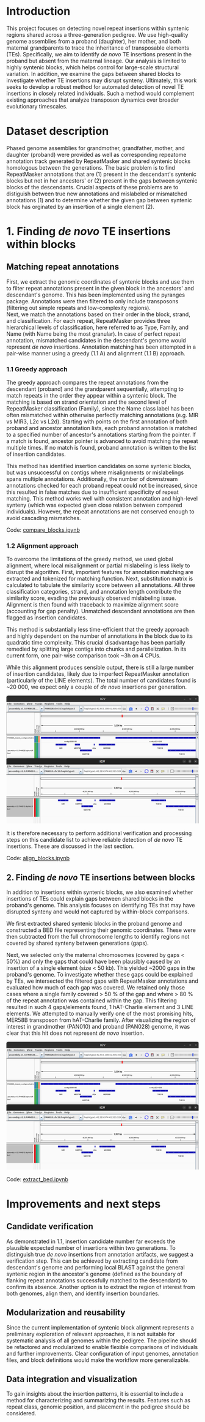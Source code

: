 # Introduction
This project focuses on detecting novel repeat insertions within syntenic regions shared across a three-generation pedigree. We use high-quality genome assemblies from a proband (daughter), her mother, and both maternal grandparents to trace the inheritance of transposable elements (TEs). Specifically, we aim to identify _de novo_ TE insertions present in the proband but absent from the maternal lineage. Our analysis is limited to highly syntenic blocks, which helps control for large-scale structural variation. In addition, we examine the gaps between shared blocks to investigate whether TE insertions may disrupt synteny. Ultimately, this work seeks to develop a robust method for automated detection of novel TE insertions in closely related individuals. Such a method would complement existing approaches that analyze transposon dynamics over broader evolutionary timescales.

# Dataset description
Phased genome assemblies for grandmother, grandfather, mother, and daughter (proband) were provided as well as corresponding repeatome annotation track generated by RepeatMasker and shared syntenic blocks homologous between the generations. The basic problem is to find RepeatMasker annotations that are (1) present in the descendant's syntenic blocks but not in her ancestors'  or (2) present in the gaps between syntenic blocks of the descendants. Crucial aspects of these problems are to distiguish between true new annotations and mislabeled or mismatched annotations (1) and to determine whether the given gap between syntenic block has orginated by an insertion of a single element (2). 

# 1. Finding *de novo* TE insertions within blocks
## Matching repeat annotations 
First, we extract the genomic coordinates of syntenic blocks and use them to filter repeat annotations present in the given block in the ancestors' and descendant's genome. This has been implemented using the pyranges package. Annotations were then filtered to only include transposons (filtering out simple repeats and low-complexity regions).  
Next, we match the annotations based on their order in the block, strand, and classification. For each repeat, RepeatMasker provides three hierarchical levels of classification, here referred to as Type, Family, and Name (with Name being the most granular). In case of perfect repeat annotation, mismatched candidates in the descendant's genome would represent *de novo* insertions. Annotation matching has been attempted in a pair-wise manner using a greedy (1.1 A) and alignment (1.1 B) approach.

### 1.1 Greedy approach 
The greedy approach compares the repeat annotations from the descendant (proband) and the grandparent sequentially, attempting to match repeats in the order they appear within a syntenic block. The matching is based on strand orientation and the second level of RepeatMasker classification (Family), since the Name class label has been often mismatched within otherwise perfectly matching annotations (e.g. MIR vs MIR3, L2c vs L2d). 
Starting with points on the first annotation of both proband and ancestor annotation lists, each proband annotation is matched to a specified number of ancestor's annotations starting from the pointer. If a match is found, ancestor pointer is advanced to avoid matching the repeat multiple times. If no match is found, proband annotation is written to the list of insertion candidates.

This method has identified insertion candidates on some syntenic blocks, but was unsuccessful on contigs where misalignments or mislabelings spans multiple annotations. Additionally, the number of downstream annotations checked for each proband repeat could not be increased, since this resulted in false matches due to insufficient specificity of repeat matching.  This method works well with consistent annotation and high-level synteny (which was expected given close relation between compared individuals). However, the repeat annotations are not conserved enough to avoid cascading mismatches.


Code: [compare_blocks.ipynb](compare_blocks.ipynb)

### 1.2 Alignment approach
To overcome the limitations of the greedy method, we used global alignment, where local misalignment or partial mislabeling is less likely to disrupt the algorithm. First, important features for annotation matching are extracted and tokenized for matching function. Next, substitution matrix is calculated to tabulate the similarity score between all annotations. All three classification categories, strand, and annotation length contribute the similarity score, evading the previously observed mislabeling issue. Alignment is then found with traceback to maximize alignment score (accounting for gap penalty). Unmatched descendant annotations are then flagged as insertion candidates.

This method is substantially less time-efficient that the greedy approach and highly dependent on the number of annotations in the block due to its quadratic time complexity. This crucial disadvantage has been partially remedied by splitting large contigs into chunks and parallelization. In its current form, one pair-wise comparison took ~3h on 4 CPUs.

While this alignment produces sensible output, there is still a large number of insertion candidates, likely due to imperfect RepeatMasker annotation (particularly of the LINE elements). The total number of candidates found is ~20 000, we expect only a couple of *de novo* insertions per generation.

<img src=https://github.com/437364/PV269/blob/main/block_gap_charlie.png title="hAT-Charlie synteny"/>

It is therefore necessary to perform additional verification and processing steps on this candidate list to achieve reliable detection of *de novo* TE insertions. These are discussed in the last section.

Code: [align_blocks.ipynb](align_blocks.ipynb)

## 2. Finding *de novo* TE insertions between blocks
In addition to insertions within syntenic blocks, we also examined whether insertions of TEs could explain gaps between shared blocks in the proband's genome. This analysis focuses on identifying TEs that may have disrupted synteny and would not captured by within-block comparisons.

We first extracted shared syntenic blocks in the proband genome and constructed a BED file representing their genomic coordinates. These were then subtracted from the full chromosome lengths to identify regions not covered by shared synteny between generations (gaps).

Next, we selected only the maternal chromosomes (covered by gaps < 50%) and only the gaps that could have been plausibly caused by an insertion of a single element (size < 50 kb). This yielded ~2000 gaps in the proband's genome. To investigate whether these gaps could be explained by TEs, we intersected the filtered gaps with RepeatMasker annotations and evaluated how much of each gap was covered. We retained only those cases where a single family covered > 50 % of the gap and where > 80 % of the repeat annotation was contained within the gap. This filtering resulted in such 4 gaps/elements found, 1 hAT-Charlie element and 3 LINE elements. 
We attempted to manually verify one of the most promising hits, MER58B transposon from hAT-Charlie family. After visualizing the region of interest in grandmother (PAN010) and proband (PAN028) genome, it was clear that this hit does not represent *de novo* insertion.

<img src=https://github.com/437364/PV269/blob/main/block_gap_charlie.png title="hAT-Charlie synteny"/>

Code: [extract_bed.ipynb](extract_bed.ipynb)

# Improvements and next steps
## Candidate verification
As demonstrated in 1.1, insertion candidate number far exceeds the plausible expected number of insertions within two generations. To distinguish true *de novo* insertions from annotation artifacts, we suggest a verification step. This can be achieved by extracting candidate from descendant's genome and performing local BLAST against the general syntenic region in the ancestor's genome (defined as the boundary of flanking repeat annotations successfully matched to the descendant) to confirm its absence. Another option is to extract the region of interest from both genomes, align them, and identify insertion boundaries.
## Modularization and reusability
Since the current implementation of syntenic block alignment represents a preliminary exploration of relevant approaches, it is not suitable for systematic analysis of all genomes within the pedigree. The pipeline should be refactored and modularized to enable flexible comparisons of individuals and further improvements. Clear configuration of input genomes, annotation files, and block definitions would make the workflow more generalizable.
## Data integration and visualization
To gain insights about the insertion patterns, it is essential to include a method for characterizing and summarizing the results. Features such as repeat class, genomic position, and placement in the pedigree should be considered. 
